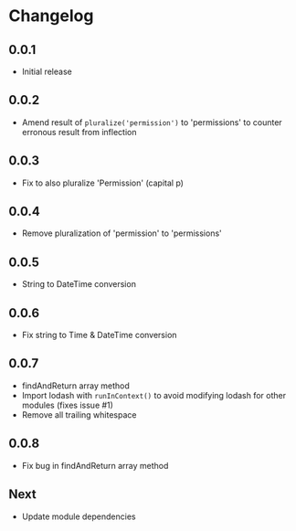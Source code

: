 # Changelog

## 0.0.1

* Initial release

## 0.0.2

* Amend result of `pluralize('permission')` to 'permissions' to counter erronous result from inflection

## 0.0.3

* Fix to also pluralize 'Permission' (capital p)

## 0.0.4

* Remove pluralization of 'permission' to 'permissions'

## 0.0.5

* String to DateTime conversion

## 0.0.6

* Fix string to Time & DateTime conversion

## 0.0.7

* findAndReturn array method
* Import lodash with `runInContext()` to avoid modifying lodash for other modules (fixes issue #1)
* Remove all trailing whitespace

## 0.0.8

* Fix bug in findAndReturn array method

## Next

* Update module dependencies
